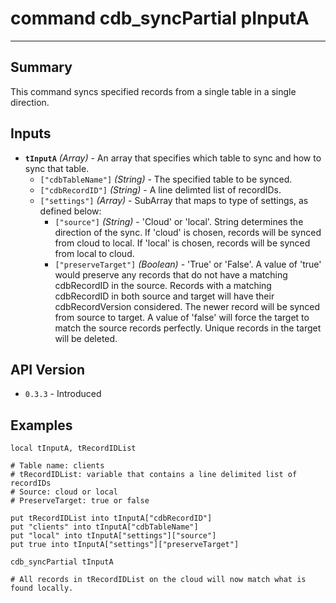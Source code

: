 # command cdb_syncPartial pInputA
---
## Summary
This command syncs specified records from a single table in a single direction.

## Inputs
* **`tInputA`** *(Array)* - An array that specifies which table to sync and how to sync that table.
	* `["cdbTableName"]` *(String)* - The specified table to be synced.    
	* `["cdbRecordID"]` *(String)* - A line delimted list of recordIDs.
	* `["settings"]` *(Array)* - SubArray that maps to type of settings, as defined below:
		* `["source"]` *(String)* - 'Cloud' or 'local'. String determines the direction of the sync. If 'cloud' is chosen, records will be synced from cloud to local. If 'local' is chosen, records will be synced from local to cloud. 
		* `["preserveTarget"]` *(Boolean)* - 'True' or 'False'. A value of 'true' would preserve any records that do not have a matching cdbRecordID in the source. Records with a matching cdbRecordID in both source and target will have their cdbRecordVersion considered. The newer record will be synced from source to target. A value of 'false' will force the target to match the source records perfectly. Unique records in the target will be deleted.

	
## API Version
* `0.3.3` - Introduced

## Examples
```
local tInputA, tRecordIDList

# Table name: clients
# tRecordIDList: variable that contains a line delimited list of recordIDs
# Source: cloud or local
# PreserveTarget: true or false
     
put tRecordIDList into tInputA["cdbRecordID"]
put "clients" into tInputA["cdbTableName"]
put "local" into tInputA["settings"]["source"]
put true into tInputA["settings"]["preserveTarget"]
     
cdb_syncPartial tInputA

# All records in tRecordIDList on the cloud will now match what is found locally.

```

